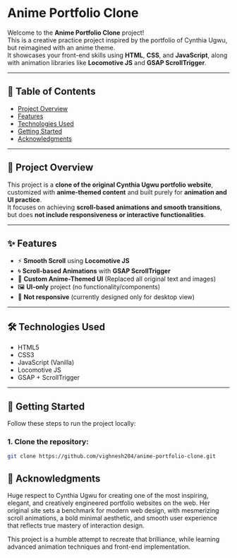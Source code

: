 # Anime Portfolio Clone 

Welcome to the **Anime Portfolio Clone** project!  
This is a creative practice project inspired by the portfolio of Cynthia Ugwu, but reimagined with an anime theme.  
It showcases your front-end skills using **HTML**, **CSS**, and **JavaScript**, along with animation libraries like **Locomotive JS** and **GSAP ScrollTrigger**.

---

## 📑 Table of Contents

- [Project Overview](#project-overview)
- [Features](#features)
- [Technologies Used](#technologies-used)
- [Getting Started](#getting-started)
- [Acknowledgments](#acknowledgments)


---

## 🎯 Project Overview

This project is a **clone of the original Cynthia Ugwu portfolio website**, customized with **anime-themed content** and built purely for **animation and UI practice**.  
It focuses on achieving **scroll-based animations and smooth transitions**, but does **not include responsiveness or interactive functionalities**.

---

## ✨ Features

- ⚡ **Smooth Scroll** using **Locomotive JS**
- 🌀 **Scroll-based Animations** with **GSAP ScrollTrigger**
- 🎨 **Custom Anime-Themed UI** (Replaced all original text and images)
- 🖼️ **UI-only** project (no functionality/components)
- 🚫 **Not responsive** (currently designed only for desktop view)

---

## 🛠 Technologies Used

- HTML5
- CSS3
- JavaScript (Vanilla)
- Locomotive JS
- GSAP + ScrollTrigger

---

## 🚀 Getting Started

Follow these steps to run the project locally:

### 1. Clone the repository:
```bash
git clone https://github.com/vighnesh204/anime-portfolio-clone.git

```

## 🙌 Acknowledgments

Huge respect to Cynthia Ugwu for creating one of the most inspiring, elegant, and creatively engineered portfolio websites on the web.
Her original site sets a benchmark for modern web design, with mesmerizing scroll animations, a bold minimal aesthetic, and smooth user experience that reflects true mastery of interaction design.

This project is a humble attempt to recreate that brilliance, while learning advanced animation techniques and front-end implementation.
